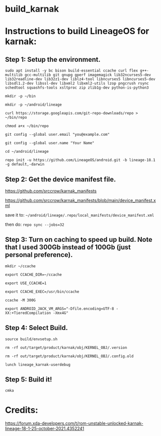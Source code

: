 # build_karnak

# Instructions to build LineageOS for karnak:

## Step 1: Setup the environment.

```sudo apt install -y bc bison build-essential ccache curl flex g++-multilib gcc-multilib git gnupg gperf imagemagick lib32ncurses5-dev lib32readline-dev lib32z1-dev liblz4-tool libncurses5 libncurses5-dev libsdl1.2-dev libssl-dev libxml2 libxml2-utils lzop pngcrush rsync schedtool squashfs-tools xsltproc zip zlib1g-dev python-is-python3```

```mkdir -p ~/bin```

```mkdir -p ~/android/lineage```

```curl https://storage.googleapis.com/git-repo-downloads/repo > ~/bin/repo```

```chmod a+x ~/bin/repo```

```git config --global user.email "you@example.com"```

```git config --global user.name "Your Name"```

```cd ~/android/lineage```

```repo init -u https://github.com/LineageOS/android.git -b lineage-18.1 -g default,-darwin```

## Step 2: Get the device manifest file.

https://github.com/srccrow/karnak_manifests

https://github.com/srccrow/karnak_manifests/blob/main/device_manifest.xml

save it to: ```~/android/lineage/.repo/local_manifests/device_manifest.xml```

then do: ```repo sync --jobs=32```

## Step 3: Turn on caching to speed up build. Note that I used 300Gb instead of 100Gb (just personal preference).

```mkdir ~/ccache```

```export CCACHE_DIR=~/ccache```

```export USE_CCACHE=1```

```export CCACHE_EXEC=/usr/bin/ccache```

```ccache -M 300G```

```export ANDROID_JACK_VM_ARGS="-Dfile.encoding=UTF-8 -XX:+TieredCompilation -Xmx4G"```

## Step 4: Select Build.

```source build/envsetup.sh```

```rm -rf out/target/product/karnak/obj/KERNEL_OBJ/.version```

```rm -rf out/target/product/karnak/obj/KERNEL_OBJ/.config.old```

```lunch lineage_karnak-userdebug```

## Step 5: Build it!

```cmka```

# Credits:

https://forum.xda-developers.com/t/rom-unstable-unlocked-karnak-lineage-18-1-25-october-2021.4352241
